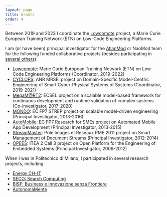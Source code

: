```yaml
---
layout: page
title: Grants
order: 4
---
```


Between 2019 and 2023 I coordinate the [Lowcomote](https://www.lowcomote.eu/) project, a Marie Curie European Training Network (ETN) on Low-Code Engineering Platforms.

I am (or have been) principal investigator for the [AtlanMod](http://web.emn.fr/x-info/atlanmod/index.php?title=Main_Page) or NaoMod team for the following funded collaborative projects (besides participating in [several others](http://web.emn.fr/x-info/atlanmod/index.php?title=Projects)):
* [Lowcomote](https://www.lowcomote.eu/): Marie Curie European Training Network (ETN) on Low-Code Engineering Platforms (Coordinator, 2019-2022)
* [CYCLOPS](http://massimotisi.github.io): ANR MRSEI project on Domain-Specific Model-Centric Engineering of Smart Cyber-Physical Systems of Systems (Coordinator, 2019-2021)
* [MegaM@RT2](https://megamart2-ecsel.eu/): ECSEL project on a scalable model-based framework for continuous development and runtime validation of complex systems (Co-investigator, 2017-2020)
* [MONDO](http://www.mondo-project.org/): EC FP7 STREP project on scalable model-driven engineering (Principal Investigator, 2013-2016)
* [AutoMobile](http://automobile.webratio.com/): EC FP7 Research for SMEs project on Automated Mobile App Development (Principal Investigator, 2013-2015)
* [StreamMaster](http://www.irccyn.ec-nantes.fr/fr/projets-ivc/projet-streammaster-ivc): Pole Images et Reseaux PME 2011 project on Smart Management of Document Streams (Principal Investigator, 2012-2014)
* [OPEES](https://itea3.org/project/opees.html): ITEA 2 Call 3 project on Open Platform for the Engineering of Embedded Systems (Principal Investigator, 2009-2012)

When I was in Politecnico di Milano, I participated in several research projects, including:

* [Energy CH-IT](http://www.fondazionepolitecnico.it/it/cosa-facciamo/progetti-di-innovazione/item/energy-ch-it-distretto-per-le-tecnologie-e-i-materiali-per-l-efficienza-energetica-dell-insubria)
* [SECO: Search Computing](https://cordis.europa.eu/project/rcn/88591/factsheet/en)
* [BISF: Business e Innovazione senza Frontiere](http://www.fondazionepolitecnico.it/it/cosa-facciamo/progetti-di-innovazione/item/bisf-business-e-innovazione-senza-frontiere)
* [AutonomaMente](http://autonomamente.como.polimi.it/index85f3.html?option=com_content&task=view&id=15&Itemid=16)